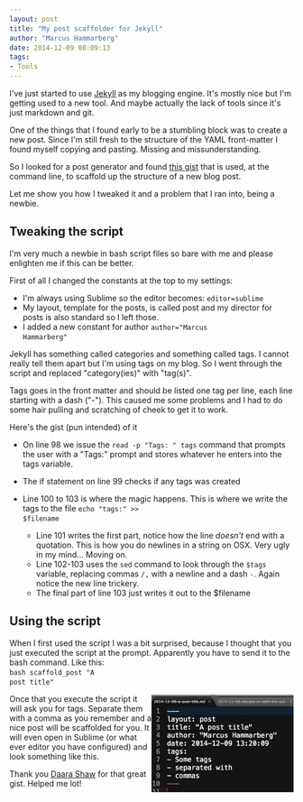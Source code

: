 ```yaml
---
layout: post
title: "My post scaffolder for Jekyll"
author: "Marcus Hammarberg"
date: 2014-12-09 08:09:13
tags:
- Tools
---
```


I've just started to use <a href="http://jekyllrb.com">Jekyll</a> as my blogging engine. It's mostly nice but I'm getting used to a new tool. And maybe actually the lack of tools since it's just markdown and git.

One of the things that I found early to be a stumbling block was to create a new post. Since I'm still fresh to the structure of the YAML front-matter I found myself copying and pasting. Missing and missunderstanding.

So I looked for a post generator and found <a href="https://gist.github.com/kabrooski/6107707">this gist</a> that is used, at the command line, to scaffold up the structure of a new blog post.

Let me show you how I tweaked it and a problem that I ran into, being a newbie.

<!-- excerpt-end -->

## Tweaking the script

I'm very much a newbie in bash script files so bare with me and please enlighten me if this can be better.

First of all I changed the constants at the top to my settings:

* I'm always using Sublime so the editor becomes: <code>editor=sublime</code>
* My layout, template for the posts, is called post and my director for posts is also standard so I left those.
* I added a new constant for author <code>author="Marcus Hammarberg"</code>

Jekyll has something called categories and something called tags. I cannot really tell them apart but I'm using tags on my blog. So I went through the script and replaced "category(ies)" with "tag(s)".

Tags goes in the front matter and should be listed one tag per line, each line starting with a dash ("-"). This caused me some problems and I had to do some hair pulling and scratching of cheek to get it to work.

Here's the gist (pun intended) of it
<script src="https://gist.github.com/marcusoftnet/2eec785d3477beacf709.js"></script>

* On line 98 we issue the <code>read -p "Tags: " tags</code> command that prompts the user with a "Tags:" prompt and stores whatever he enters into the tags variable.

* The if statement on line 99 checks if any tags was created

* Line 100 to 103 is where the magic happens. This is where we write the tags to the file <code>echo "tags:" >> $filename</code>

 	* Line 101 writes the first part, notice how the line *doesn't* end with a quotation. This is how you do newlines in a string on OSX. Very ugly in my mind... Moving on.
 	* Line 102-103 uses the <code>sed</code> command to look through the <code>$tags</code> variable, replacing commas <code>/,</code> with a newline and a dash <code>\-</code>. Again notice the new line trickery.
 	* The final part of line 103 just writes it out to the $filename

## Using the script

When I first used the script I was a bit surprised, because I thought that you just executed the script at the prompt. Apparently you have to send it to the bash command. Like this: <br>
<code>bash scaffold_post "A post title"</code>

<img src="/img/scaffoldedPost.jpg" style="float:right" width="50%">Once that you execute the script it will ask you for tags. Separate them with a comma as you remember and a nice post will be scaffolded for you. It will even open in Sublime (or what ever editor you have configured) and look something like this.

Thank you <a href="https://gist.github.com/kabrooski">Daara Shaw</a> for that great gist. Helped me lot!

